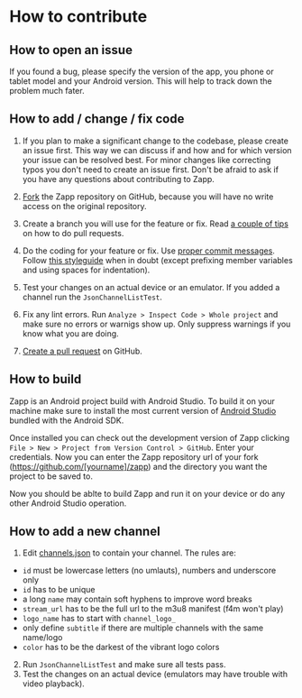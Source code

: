 # How to contribute

## How to open an issue

If you found a bug, please specify the version of the app, you phone or tablet 
model and your Android version. This will help to track down the problem much 
fater.

## How to add / change / fix code

1. If you plan to make a significant change to the codebase, please create an 
issue first. This way we can discuss if and how and for which version your issue 
can be resolved best. For minor changes like correcting typos you don't need to 
create an issue first. Don't be afraid to ask if you have any questions about 
contributing to Zapp.

2. [Fork](https://help.github.com/articles/fork-a-repo/) the Zapp repository on 
GitHub, because you will have no write access on the original repository.

3. Create a branch you will use for the feature or fix. Read [a couple of tips](https://stackoverflow.com/questions/14680711/how-to-do-a-github-pull-request#14681796) 
on how to do pull requests.

4. Do the coding for your feature or fix. Use [proper commit messages](http://chris.beams.io/posts/git-commit/). Follow [this styleguide](https://github.com/ribot/android-guidelines/blob/master/project_and_code_guidelines.md) 
when in doubt (except prefixing member variables and using spaces for indentation).

5. Test your changes on an actual device or an emulator. If you added a channel 
run the `JsonChannelListTest`.

6. Fix any lint errors. Run `Analyze > Inspect Code > Whole project` and make 
sure no errors or warnigs show up. Only suppress warnings if you know what you 
are doing.

7. [Create a pull request](https://help.github.com/articles/creating-a-pull-request/) 
on GitHub.


## How to build

Zapp is an Android project build with Android Studio. To build it on your machine 
make sure to install the most current version of [Android Studio](https://developer.android.com/studio/index.html) bundled with the Android SDK.

Once installed you can check out the development version of Zapp clicking
`File > New > Project from Version Control > GitHub`. Enter your credentials.
Now you can enter the Zapp repository url of your fork (https://github.com/[yourname]/zapp) 
and the directory you want the project to be saved to.

Now you should be ablte to build Zapp and run it on your device or do any other 
Android Studio operation.


## How to add a new channel

 1. Edit [channels.json](app/src/main/res/raw/channels.json) to contain your channel. The rules
 are:
  - `id` must be lowercase letters (no umlauts), numbers and underscore only
  - `id` has to be unique
  - a long `name` may contain soft hyphens to improve word breaks
  - `stream_url` has to be the full url to the m3u8 manifest (f4m won't play)
  - `logo_name` has to start with `channel_logo_`
  - only define `subtitle` if there are multiple channels with the same name/logo
  - `color` has to be the darkest of the vibrant logo colors
2. Run `JsonChannelListTest` and make sure all tests pass.
3. Test the changes on an actual device (emulators may have trouble with video 
playback).

